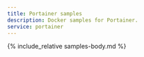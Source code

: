 ```yaml
---
title: Portainer samples
description: Docker samples for Portainer.
service: portainer
---
```


{% include_relative samples-body.md %}